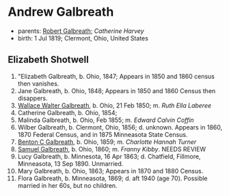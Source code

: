 # Andrew Galbreath

- parents: [Robert Galbreath](galbreath-robert-1778.md); *Catherine Harvey*
- birth: 1 Jul 1819; Clermont, Ohio, United States


## Elizabeth Shotwell

1. "Elizabeth Galbreath, b. Ohio, 1847; Appears in 1850 and 1860 census then vanishes.
2. Jane Galbreath, b. Ohio, 1848; Appears in 1850 and 1860 Census then disappers.
3. [Wallace Walter Galbreath](galbreath-wallace-walter-1850.md), b. Ohio, 21 Feb 1850; m. *Ruth Ella Laberee*
4. Catherine Galbreath, b. Ohio, 1854;
5. Malinda Galbreath, b. Ohio, Feb 1855; m. *Edward Calvin Coffin*
6. Wilber Galbreath, b. Clermont, Ohio, 1856; d. unknown.  Appears in 1860, 1870 Federal Census, and in 1875 Minneasota State Census.
7. [Benton C Galbreath](galbreath-benton-c-1859), b. Ohio, 1859;  m. *Charlotte Hannah Turner*
8. [Samuel Galbreath](galbreath-samuel-1860.md), b. Ohio, 1860; m. *Franny Kibby*. NEEDS REVIEW
9. Lucy Galbreath, b. Minnesota, 16 Apr 1863; d. Chatfield, Fillmore, Minneasota, 13 Sep 1890.  Unmarried.
10. Mary Galbreath, b. Ohio, 1863; Appears in 1870 and 1880 Census.
11. Flora Galbreath, b. Minneasota, 1869;  d. aft 1940 (age 70).  Possible married in her 60s, but no children.

